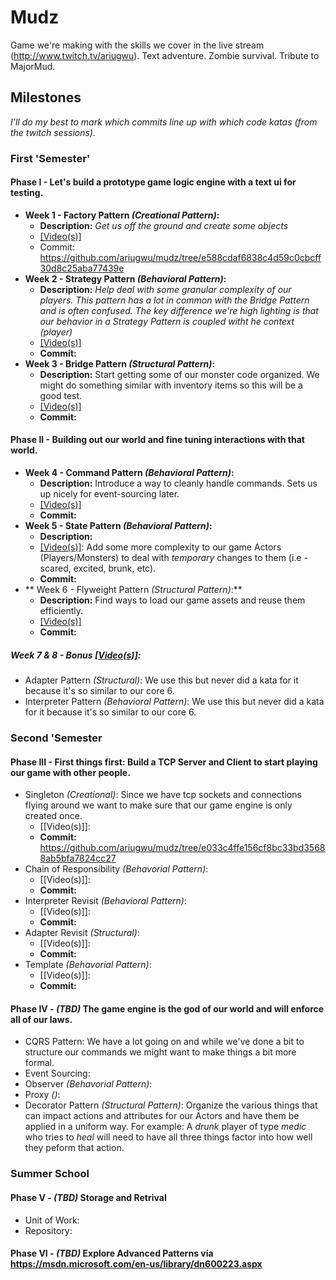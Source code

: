 # Mudz
Game we're making with the skills we cover in the live stream (http://www.twitch.tv/ariugwu). Text adventure. Zombie survival. Tribute to MajorMud.

## Milestones
_I'll do my best to mark which commits line up with which code katas (from the twitch sessions)._

### First 'Semester' ###

#### Phase I - Let's build a prototype game logic engine with a text ui for testing.
* **Week 1 - Factory Pattern _(Creational Pattern)_:** 
  * **Description:** _Get us off the ground and create some objects_
  * [[Video(s)]](https://www.youtube.com/watch?v=IlWQk2WRS3g)
  * Commit: https://github.com/ariugwu/mudz/tree/e588cdaf6838c4d59c0cbcff30d8c25aba77439e
* **Week 2 - Strategy Pattern _(Behavioral Pattern)_:**
  * **Description:** _Help deal with some granular complexity of our players. This pattern has a lot in common with the Bridge Pattern and is often confused. The key difference we're high lighting is that our behavior in a Strategy Pattern is coupled witht he context (player)_
  * [[Video(s)]](https://www.youtube.com/watch?v=obRmu-qJVRE)
  * **Commit:**
* **Week 3 - Bridge Pattern _(Structural Pattern)_:**
  * **Description:** Start getting some of our monster code organized. We might do something similar with inventory items so this will be a good test.
  * [[Video(s)]](https://www.youtube.com/playlist?list=PLpYfe60H9lRsrrMbj_hsx-cRNL-C-z4kW)
  * **Commit:**

#### Phase II - Building out our world and fine tuning interactions with that world.
* **Week 4 - Command Pattern _(Behavioral Pattern)_:**
  * **Description:** Introduce a way to cleanly handle commands. Sets us up nicely for event-sourcing later.
  * [[Video(s)]](https://www.youtube.com/playlist?list=PLpYfe60H9lRuFpmif1JiZTa-Cx-1UJKGf)
  * **Commit:**
* **Week 5 - State Pattern _(Behavioral Pattern)_:**
  * **Description:**
  * [[Video(s)]](https://www.youtube.com/playlist?list=PLpYfe60H9lRvl5DeE5AOAw2-kYsd_xrMX): Add some more complexity to our game Actors (Players/Monsters) to deal with *temporary* changes to them (i.e - scared, excited, brunk, etc).
  * **Commit:**
* ** Week 6 - Flyweight Pattern _(Structural Pattern)_:**
  * **Description:** Find ways to load our game assets and reuse them efficiently.
  * [[Video(s)]](https://www.youtube.com/playlist?list=PLpYfe60H9lRte4o8Ld_fTpG7iaJlSpV_B)
  * **Commit:**

##### Week 7 & 8 - Bonus [[Video(s)]](https://www.youtube.com/playlist?list=PLpYfe60H9lRu9yxvQfaMO6Avp15kkXfJt):
* Adapter Pattern _(Structural)_: We use this but never did a kata for it because it's so similar to our core 6.
* Interpreter Pattern _(Behavioral Pattern)_: We use this but never did a kata for it because it's so similar to our core 6.

### Second 'Semester ###
#### Phase III - First things first: Build a TCP Server and Client to start playing our game with other people.
* Singleton _(Creational)_: Since we have tcp sockets and connections flying around we want to make sure that our game engine is only created once.
  * [[Video(s)]]:
  * **Commit:** https://github.com/ariugwu/mudz/tree/e033c4ffe156cf8bc33bd35688ab5bfa7824cc27
* Chain of Responsibility _(Behavorial Pattern)_:
  * [[Video(s)]]:
  * **Commit:**
* Interpreter Revisit _(Behavioral Pattern)_:
  * [[Video(s)]]:
  * **Commit:** 
* Adapter Revisit _(Structural)_:
  * [[Video(s)]]:
  * **Commit:**
* Template  _(Behavorial Pattern)_:
  * [[Video(s)]]:
  * **Commit:**

#### Phase IV - *(TBD)* The game engine is the god of our world and will enforce all of our laws.
* CQRS Pattern: We have a lot going on and while we've done a bit to structure our commands we might want to make things a bit more formal.
* Event Sourcing: 
* Observer _(Behavorial Pattern)_:
* Proxy _()_:
* Decorator Pattern _(Structural Pattern)_: Organize the various things that can impact actions and attributes for our Actors and have them be applied in a uniform way. For example: A _drunk_ player of type _medic_ who tries to _heal_ will need to have all three things factor into how well they peform that action.

### Summer School ###

#### Phase V - *(TBD)* Storage and Retrival
* Unit of Work:
* Repository:

#### Phase VI - *(TBD)* Explore Advanced Patterns via https://msdn.microsoft.com/en-us/library/dn600223.aspx
